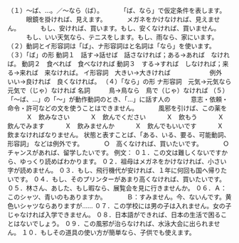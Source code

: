 （１）～ば、…。／～なら（ば）。
　　　「ば、なら」で仮定条件を表します。
　　　眼鏡を掛ければ、見えます。
　　　メガネをかけなければ、見えません。
　　　もし、安ければ、買います。もし、安くなければ、買いません。
　　　もし、いい天気なら、テニスをします。もし、雨なら、家にいます。
（２）動詞とイ形容詞は「ば」、ナ形容詞はと名詞は「なら」を使います。
（３）「ば」の形
動詞１　話す→話せば　話さなければ；ある→あれば　なければ。
動詞２　食べれば　食べなければ
動詞３　する→すれば　しなければ；来る→来れば　来なければ。
イ形容詞　大きい→大きければ　
　　　　　例外　いい→良ければ　良くなければ。
（４）「なら」の形
ナ形容詞　元気→元気なら　元気で（じゃ）なければ
名詞　　　鳥→鳥なら　鳥で（じゃ）なければ
（５）「～ば、…」の「～」が動作動詞のとき、「…」に話す人の
　　　意志・依頼・命令・許可などの文を使うことはできません。
　　　風邪を引けば、この薬を
　　　Ｘ　飲みなさい
　　　Ｘ　飲んでください
　　　Ｘ　飲もう
　　　Ｘ　飲んでみます
　　　Ｘ　飲みませんか
　　　Ｘ　飲んでもいいです
　　　Ｘ　飲まなければなりません。
状態と表すことば、「ある、いる、要る、可能動詞、形容詞」
などは例外です。
　　　Ｏ　高くなければ、買いたいです。
　　　Ｏ　チャンスがあれば、留学したいです。
例文：
０１．この文は難しくないですから、ゆっくり読めばわかります。
０２．祖母はメガネをかけなければ、小さい字が読めません。
０３．もし、飛行機代が安ければ、１年に何回も国へ帰りたいです。
０４．もし、そのプリンターがあまり高くなければ、買いたいです。
０５．林さん、あした、もし暇なら、展覧会を見に行きませんか。
０６．Ａ：このシャツ、青いのもありますか。
　　　Ｂ：すみません。今、ないんです。黄色いシャツならありますが……
０７．この学校には男の子は入れません。女の子じゃなければ入学できません。
０８．日本語ができれば、日本の生活で困ることはないでしょう。
０９．この風邪が治らなければ、水泳大会に出られません。
１０．もしその道具の使い方が簡単なら、子供でも使えます。


